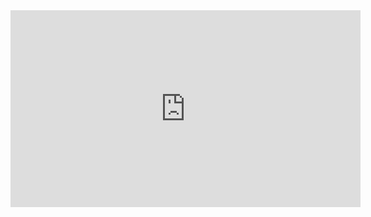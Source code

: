 <iframe width="560" height="315" src="https://www.youtube.com/embed/9av3X50R-fg" frameborder="0" allow="accelerometer; autoplay; clipboard-write; encrypted-media; gyroscope; picture-in-picture" allowfullscreen></iframe>